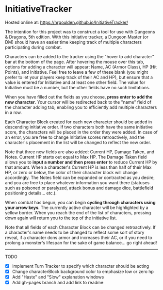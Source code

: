 # InitiativeTracker

Hosted online at: https://hrgoulden.github.io/InitiativeTracker/

The intention for this project was to construct a tool for use with Dungeons & Dragons, 5th edition. With this initiative tracker, a Dungeon Master (or DM) should have an easier time keeping track of multiple characters participating during combat.

Characters can be added to the tracker using the "hover to add character" bar at the bottom of the page. After hovering the mouse over this tab, options for adding a character will appear: Name, AC (Armor Class), HP (Hit Points), and Initiative. Feel free to leave a few of these blank (you might prefer to let your players keep track of their AC and HP), but ensure that a value is entered for Initiative and at least one other field. The value for Initiative must be a number, but the other fields have no such limitations.

When you have filled out the fields as you choose, **press enter to add the new character**. Your cursor will be redirected back to the "name" field of the character adding tab, enabling you to efficiently add multiple characters in a row.

Each Character Block created for each new character should be added in descending initiative order. If two characters both have the same initiative score, the characters will be placed in the order they were added. In case of an error, you are free to change Initiative scores retroactively, and the character's placement in the list will be changed to reflect the new order. 

Note that three new fields are also added: Current HP, Damage Taken, and Notes. 
Current HP starts out equal to Max HP.
The Damage Taken field allows you to **input a number and then press enter** to reduce Current HP by that amount. When a character's Current HP is less than half of their Max HP, or zero or below, the color of their character block will change accordingly.
The Notes field can be expanded or contracted as you desire, and you are free to place whatever information you want there (statuses such as poisoned or paralyzed, attack bonus and damage dice, battlefield positioning details... etc.). 

When combat has begun, you can begin **cycling through characters using your arrow keys**. The currently active character will be highlighted by a yellow border. When you reach the end of the list of characters, pressing down again will return you to the top of the initiative list.

Note that all fields of each Character Block can be changed retroactively. If a character's name needs to be changed to reflect some sort of story reveal, if a character dons armor and increases their AC, or if you need to prolong a monster's lifespan for the sake of game balance... go right ahead!

---

TODO

- [x] Implement Turn Tracker to specify which character should be acting
- [x] Change characterBlock background color to emphasize low or zero hp
- [x] Add "Haste" and "Slow" explanation windows
- [x] Add gh-pages branch and add link to readme
